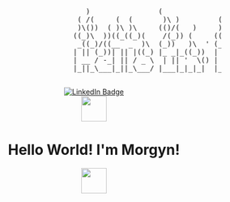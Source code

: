 <pre>
                            )                (              *                            
                          ( /(     (  (       )\ )         (  `                           
                          )\())  ( )\ )\     (()/(   )     )\))(      (   (  ( (          
                         ((_)\  ))((_((_)(    /(_)) (     ((_)()\  (  )(  )\))()\ )  (    
                          _((_)/((__  _  )\  (_))   )\  ' (_()((_) )\(()\((_))(()/(  )\ ) 
                         | || (_))| || |((_) |_ _|_((_))  |  \/  |((_)((_)(()(_)(_))_(_/( 
                         | __ / -_| || / _ \  | || '  \() | |\/| / _ | '_/ _` | || | ' \))
                         |_||_\___|_||_\___/ |___|_|_|_|  |_|  |_\___|_| \__, |\_, |_||_| 
                                                                         |___/ |__/       
</pre>

<div id="badges" align="center">
  <a href="https://www.linkedin.com/in/morgyn-peay-567560271/">
  <img src="https://img.shields.io/badge/LinkedIn-blue?logo=linkedin&logoColor=white&style=flat" alt="LinkedIn Badge"/>
  </a>
</div>

<div align="center" text-size=25>
  <img
src="https://media3.giphy.com/media/v1.Y2lkPTc5MGI3NjExaGNpemFlejUwZGR4djJycnU5MXcwM2Ztb2dmNm1wMWo0ZDZsOGU5aiZlcD12MV9pbnRlcm5hbF9naWZfYnlfaWQmY3Q9cw/gggOsc0HFC1DcTHKLO/giphy.webp" width="50px" height="50px"/>
  <h1>Hello World! I'm Morgyn!</h1>
  <img src="https://media3.giphy.com/media/v1.Y2lkPTc5MGI3NjExaGNpemFlejUwZGR4djJycnU5MXcwM2Ztb2dmNm1wMWo0ZDZsOGU5aiZlcD12MV9pbnRlcm5hbF9naWZfYnlfaWQmY3Q9cw/gggOsc0HFC1DcTHKLO/giphy.webp" width="50px" height="50px"/>
<div/>
